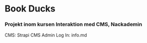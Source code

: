 # Book Ducks

### Projekt inom kursen Interaktion med CMS, Nackademin

CMS: Strapi CMS
Admin Log In: info.md
